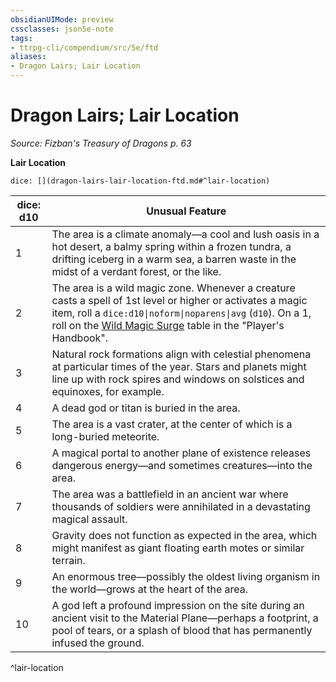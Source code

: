 ```yaml
---
obsidianUIMode: preview
cssclasses: json5e-note
tags:
- ttrpg-cli/compendium/src/5e/ftd
aliases:
- Dragon Lairs; Lair Location
---
```

# Dragon Lairs; Lair Location
*Source: Fizban's Treasury of Dragons p. 63* 

**Lair Location**

`dice: [](dragon-lairs-lair-location-ftd.md#^lair-location)`

| dice: d10 | Unusual Feature |
|-----------|-----------------|
| 1 | The area is a climate anomaly—a cool and lush oasis in a hot desert, a balmy spring within a frozen tundra, a drifting iceberg in a warm sea, a barren waste in the midst of a verdant forest, or the like. |
| 2 | The area is a wild magic zone. Whenever a creature casts a spell of 1st level or higher or activates a magic item, roll a `dice:d10\|noform\|noparens\|avg` (`d10`). On a 1, roll on the [Wild Magic Surge](/3-Mechanics/CLI/Compendium/tables/wild-magic-surge-phb.md) table in the "Player's Handbook". |
| 3 | Natural rock formations align with celestial phenomena at particular times of the year. Stars and planets might line up with rock spires and windows on solstices and equinoxes, for example. |
| 4 | A dead god or titan is buried in the area. |
| 5 | The area is a vast crater, at the center of which is a long-buried meteorite. |
| 6 | A magical portal to another plane of existence releases dangerous energy—and sometimes creatures—into the area. |
| 7 | The area was a battlefield in an ancient war where thousands of soldiers were annihilated in a devastating magical assault. |
| 8 | Gravity does not function as expected in the area, which might manifest as giant floating earth motes or similar terrain. |
| 9 | An enormous tree—possibly the oldest living organism in the world—grows at the heart of the area. |
| 10 | A god left a profound impression on the site during an ancient visit to the Material Plane—perhaps a footprint, a pool of tears, or a splash of blood that has permanently infused the ground. |
^lair-location